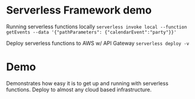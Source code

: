 # Serverless Framework demo
Running serverless functions locally
`serverless invoke local --function getEvents --data '{"pathParameters": {"calendarEvent":"party"}}'`

Deploy serverless functions to AWS w/ API Gateway
`serverless deploy -v`

# Demo
Demonstrates how easy it is to get up and running with serverless functions. Deploy to almost any cloud based infrastructure.